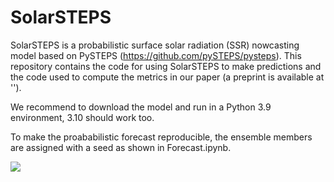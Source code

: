 # SolarSTEPS

SolarSTEPS is a probabilistic surface solar radiation (SSR) nowcasting model based on PySTEPS (https://github.com/pySTEPS/pysteps). 
This repository contains the code for using SolarSTEPS to make predictions and the code used to compute the metrics in our paper (a preprint is available at '').

We recommend to download the model and run in a Python 3.9 environment, 3.10 should work too.

To make the proababilistic forecast reproducible, the ensemble members are assigned with a seed as shown in Forecast.ipynb.

![](https://github.com/albertocarpentieri/SolarSTEPS/blob/main/SS_movie.gif)
